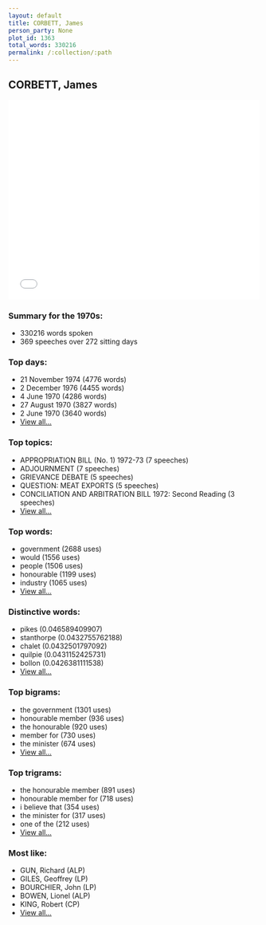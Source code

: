 ```yaml
---
layout: default
title: CORBETT, James
person_party: None
plot_id: 1363
total_words: 330216
permalink: /:collection/:path
---
```


## CORBETT, James

<iframe width="100%" height="400" frameborder="0" scrolling="no" src="//plot.ly/~wragge/1363.embed"></iframe>


### Summary for the 1970s:

* 330216 words spoken
* 369 speeches over 272 sitting days


### Top days:

* 21 November 1974 (4776 words)
* 2 December 1976 (4455 words)
* 4 June 1970 (4286 words)
* 27 August 1970 (3827 words)
* 2 June 1970 (3640 words)
* [View all...](days/)


### Top topics:

* APPROPRIATION BILL (No. 1) 1972-73 (7 speeches)
* ADJOURNMENT (7 speeches)
* GRIEVANCE DEBATE (5 speeches)
* QUESTION: MEAT EXPORTS (5 speeches)
* CONCILIATION AND ARBITRATION BILL 1972: Second Reading (3 speeches)
* [View all...](topics/)


### Top words:

* government (2688 uses)
* would (1556 uses)
* people (1506 uses)
* honourable (1199 uses)
* industry (1065 uses)
* [View all...](words/)


### Distinctive words:

* pikes (0.046589409907)
* stanthorpe (0.0432755762188)
* chalet (0.0432501797092)
* quilpie (0.0431152425731)
* bollon (0.0426381111538)
* [View all...](sig_words/)


### Top bigrams:

* the government (1301 uses)
* honourable member (936 uses)
* the honourable (920 uses)
* member for (730 uses)
* the minister (674 uses)
* [View all...](bigrams/)


### Top trigrams:

* the honourable member (891 uses)
* honourable member for (718 uses)
* i believe that (354 uses)
* the minister for (317 uses)
* one of the (212 uses)
* [View all...](trigrams/)


### Most like:

* GUN, Richard (ALP)
* GILES, Geoffrey (LP)
* BOURCHIER, John (LP)
* BOWEN, Lionel (ALP)
* KING, Robert (CP)
* [View all...](similarities/)
